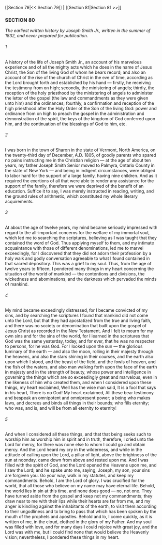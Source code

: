 [[Section 79|<< Section 79]]  |  [[Section 81|Section 81 >>]]

### SECTION 80

*The earliest written history by Joseph Smith Jr., written in the summer of 1832, and never prepared for publication.*

###### 1
A history of the life of Joseph Smith Jr., an account of his marvelous experience and of all the mighty acts which he does in the name of Jesus Christ, the Son of the living God of whom he bears record; and also an account of the rise of the church of Christ in the eve of time, according as the Lord brought forth and established by his hand — firstly, he receiving the testimony from on high; secondly, the ministering of angels; thirdly, the reception of the holy priesthood by the ministering of angels to administer the letter of the gospel (the law and commandments as they were given unto him) and the ordinances; fourthly, a confirmation and reception of the high priesthood after the Holy Order of the Son of the living God: power and ordinance from on high to preach the gospel in the administration and demonstration of the spirit, the keys of the kingdom of God conferred upon him, and the continuation of the blessings of God to him, etc.

###### 2
I was born in the town of Sharon in the state of Vermont, North America, on the twenty-third day of December, A.D. 1805, of goodly parents who spared no pains instructing me in the Christian religion — at the age of about ten years, my father Joseph Smith Senior moved to Palmyra, Ontario County in the state of New York — and being in indigent circumstances, were obliged to labor hard for the support of a large family, having nine children. And as it required the exertions of all that were able to render any assistance for the support of the family, therefore we were deprived of the benefit of an education. Suffice it to say, I was merely instructed in reading, writing, and the ground rules of arithmetic, which constituted my whole literary acquirements.

###### 3
At about the age of twelve years, my mind became seriously impressed with regard to the all-important concerns for the welfare of my immortal soul, which led me to searching the scriptures, believing as I was taught that they contained the word of God. Thus applying myself to them, and my intimate acquaintance with those of different denominations, led me to marvel exceedingly, for I discovered that they did not adorn their profession by a holy walk and godly conversation agreeable to what I found contained in that sacred depository. This was a grief to my soul. Thus, from the age of twelve years to fifteen, I pondered many things in my heart concerning the situation of the world of mankind — the contentions and divisions, the wickedness and abominations, and the darkness which pervaded the minds of mankind.

###### 4
My mind became exceedingly distressed, for I became convicted of my sins, and by searching the scriptures I found that mankind did not come unto the Lord, but that they had apostatized from the true and living faith, and there was no society or denomination that built upon the gospel of Jesus Christ as recorded in the New Testament. And I felt to mourn for my own sins and for the sins of the world, for I learned in the scriptures that God was the same yesterday, today, and for ever, that he was no respecter to persons, for he was God. For I looked upon the sun — the glorious luminary of the earth — and also the moon, rolling in their majesty through the heavens, and also the stars shining in their courses, and the earth also upon which I stood, and the beast of the field, and the fowls of heaven, and the fish of the waters, and also man walking forth upon the face of the earth in majesty and in the strength of beauty, whose power and intelligence in governing the things which are so exceedingly great and marvelous, even in the likeness of him who created them, and when I considered upon these things, my heart exclaimed, Well has the wise man said, It is a fool that says in his heart, There is no God! My heart exclaimed, All these bear testimony and bespeak an omnipotent and omnipresent power; a being who makes laws, and decrees and binds all things in their bounds; who fills eternity; who was, and is, and will be from all eternity to eternity!

###### 5
And when I considered all these things, and that that being seeks such to worship him as worship him in spirit and in truth, therefore, I cried unto the Lord for mercy, for there was none else to whom I could go and obtain mercy. And the Lord heard my cry in the wilderness, and while in the attitude of calling upon the Lord, a pillar of light, above the brightness of the sun at noonday, came down from above and rested upon me. And I was filled with the spirit of God, and the Lord opened the Heavens upon me, and I saw the Lord; and he spake unto me, saying, Joseph, my son, your sins are forgiven you. Go your way, walk in my statutes, and keep my commandments. Behold, I am the Lord of glory. I was crucified for the world, that all those who believe on my name may have eternal life. Behold, the world lies in sin at this time, and none does good — no, not one. They have turned aside from the gospel and keep not my commandments; they draw near to me with their lips while their hearts are far from me, and my anger is kindling against the inhabitants of the earth, to visit them according to their ungodliness and to bring to pass that which has been spoken by the mouth of the prophets and apostles. Behold and lo, I come quickly, as it is written of me, in the cloud, clothed in the glory of my Father. And my soul was filled with love, and for many days I could rejoice with great joy, and the Lord was with me, but I could find none that would believe the Heavenly vision; nevertheless, I pondered these things in my heart.